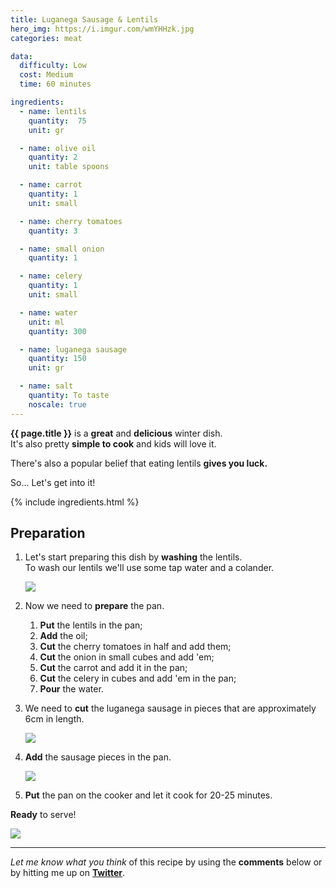 ```yaml
---
title: Luganega Sausage & Lentils
hero_img: https://i.imgur.com/wmYHHzk.jpg
categories: meat

data:
  difficulty: Low
  cost: Medium
  time: 60 minutes

ingredients:
  - name: lentils
    quantity:  75
    unit: gr

  - name: olive oil
    quantity: 2
    unit: table spoons

  - name: carrot
    quantity: 1
    unit: small

  - name: cherry tomatoes
    quantity: 3

  - name: small onion
    quantity: 1

  - name: celery
    quantity: 1
    unit: small

  - name: water
    unit: ml
    quantity: 300

  - name: luganega sausage
    quantity: 150
    unit: gr

  - name: salt
    quantity: To taste
    noscale: true
---
```


**{{ page.title }}** is a **great** and **delicious** winter dish.  
It's also pretty **simple to cook** and kids will love it.

There's also a popular belief that eating lentils **gives you luck.**

So... Let's get into it!

{% include ingredients.html %}

## Preparation

1. Let's start preparing this dish by **washing** the lentils.  
  To wash our lentils we'll use some tap water and a colander.

      <img src="https://i.imgur.com/dfjxzyq.jpg" class="recipe_img"/>

2. Now we need to **prepare** the pan.  
    1. **Put** the lentils in the pan;
    2. **Add** the oil;
    3. **Cut** the cherry tomatoes in half and add them;
    4. **Cut** the onion in small cubes and add 'em;
    5. **Cut** the carrot and add it in the pan;
    6. **Cut** the celery in cubes and add 'em in the pan;
    7. **Pour** the water.

3. We need to **cut** the luganega sausage in pieces that are approximately 6cm in length.

    <img src="https://i.imgur.com/OuV6Q7H.jpg" class="recipe_img"/>

4. **Add** the sausage pieces in the pan.

    <img src="https://i.imgur.com/KKSB9Ix.jpg" class="recipe_img"/>

5. **Put** the pan on the cooker and let it cook for 20-25 minutes.

**Ready** to serve!

![](https://i.imgur.com/wmYHHzk.jpg)

___

_Let me know what you think_ of this recipe by using the **comments** below or by hitting me up on [**Twitter**](http://twitter.com/eliseomartelli).
